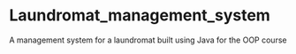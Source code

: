 # Laundromat_management_system
A management system for a laundromat built using Java for the OOP course 
